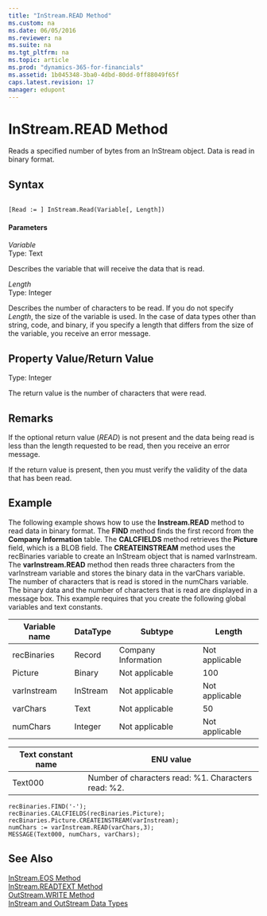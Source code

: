 ```yaml
---
title: "InStream.READ Method"
ms.custom: na
ms.date: 06/05/2016
ms.reviewer: na
ms.suite: na
ms.tgt_pltfrm: na
ms.topic: article
ms.prod: "dynamics-365-for-financials"
ms.assetid: 1b045348-3ba0-4dbd-80dd-0ff88049f65f
caps.latest.revision: 17
manager: edupont
---
```

# InStream.READ Method
Reads a specified number of bytes from an InStream object. Data is read in binary format.  
  
## Syntax  
  
```  
  
[Read := ] InStream.Read(Variable[, Length])  
```  
  
#### Parameters  
 *Variable*  
 Type: Text  
  
 Describes the variable that will receive the data that is read.  
  
 *Length*  
 Type: Integer  
  
 Describes the number of characters to be read. If you do not specify *Length*, the size of the variable is used. In the case of data types other than string, code, and binary, if you specify a length that differs from the size of the variable, you receive an error message.  
  
## Property Value/Return Value  
 Type: Integer  
  
 The return value is the number of characters that were read.  
  
## Remarks  
 If the optional return value \(*READ*\) is not present and the data being read is less than the length requested to be read, then you receive an error message.  
  
 If the return value is present, then you must verify the validity of the data that has been read.  
  
## Example  
 The following example shows how to use the **Instream.READ** method to read data in binary format. The **FIND** method finds the first record from the **Company Information** table. The **CALCFIELDS** method retrieves the **Picture** field, which is a BLOB field. The **CREATEINSTREAM** method uses the recBinaries variable to create an InStream object that is named varInstream. The **varInstream.READ** method then reads three characters from the varInstream variable and stores the binary data in the varChars variable. The number of characters that is read is stored in the numChars variable. The binary data and the number of characters that is read are displayed in a message box. This example requires that you create the following global variables and text constants.  
  
|Variable name|DataType|Subtype|Length|  
|-------------------|--------------|-------------|------------|  
|recBinaries|Record|Company Information|Not applicable|  
|Picture|Binary|Not applicable|100|  
|varInstream|InStream|Not applicable|Not applicable|  
|varChars|Text|Not applicable|50|  
|numChars|Integer|Not applicable|Not applicable|  
  
|Text constant name|ENU value|  
|------------------------|---------------|  
|Text000|Number of characters read: %1. Characters read: %2.|  
  
```  
recBinaries.FIND('-');  
recBinaries.CALCFIELDS(recBinaries.Picture);  
recBinaries.Picture.CREATEINSTREAM(varInstream);  
numChars := varInstream.READ(varChars,3);  
MESSAGE(Text000, numChars, varChars);  
```  
  
## See Also  
 [InStream.EOS Method](devenv-InStream.EOS-Method.md)   
 [InStream.READTEXT Method](devenv-InStream.READTEXT-Method.md)   
 [OutStream.WRITE Method](devenv-OutStream-WRITE-Method.md)   
 [InStream and OutStream Data Types](../datatypes/devenv-InStream-and-OutStream-Data-Types.md)